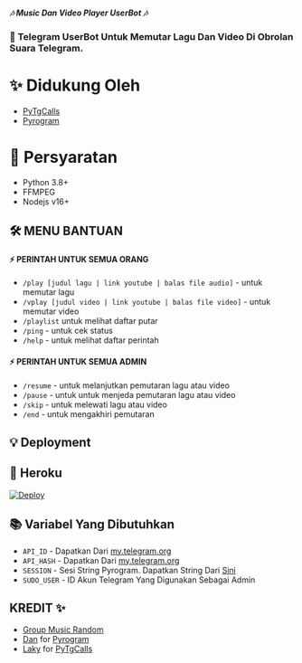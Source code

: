##### 🎶 Music Dan Video Player UserBot 🎶
### 🤖 Telegram UserBot Untuk Memutar Lagu Dan Video Di Obrolan Suara Telegram.

# ✨ Didukung Oleh 
- [PyTgCalls](https://github.com/pytgcalls/pytgcalls)
- [Pyrogram](https://github.com/pyrogram/pyrogram)


# 📝 Persyaratan
- Python 3.8+
- FFMPEG
- Nodejs v16+

## 🛠 MENU BANTUAN

#### ⚡ PERINTAH UNTUK SEMUA ORANG
- `/play [judul lagu | link youtube | balas file audio]` - untuk memutar lagu
- `/vplay [judul video | link youtube | balas file video]` - untuk memutar video
- `/playlist` untuk melihat daftar putar
- `/ping` - untuk cek status
- `/help` - untuk melihat daftar perintah

#### ⚡ PERINTAH UNTUK SEMUA ADMIN
- `/resume` - untuk melanjutkan pemutaran lagu atau video
- `/pause` - untuk untuk menjeda pemutaran lagu atau video
- `/skip` - untuk melewati lagu atau video
- `/end` - untuk mengakhiri pemutaran

## 💡 Deployment

## 💜 Heroku

[![Deploy](https://www.herokucdn.com/deploy/button.svg)](https://heroku.com/deploy?template=https://github.com/botati/didhdus)


## 📚 Variabel Yang Dibutuhkan
- `API_ID` - Dapatkan Dari [my.telegram.org](https://my.telegram.org)
- `API_HASH` - Dapatkan Dari [my.telegram.org](https://my.telegram.org)
- `SESSION` - Sesi String Pyrogram. Dapatkan String Dari [Sini](https://replit.com/@GoodBoysExe/string-session?lite=1&outputonly=1)
- `SUDO_USER` - ID Akun Telegram Yang Digunakan Sebagai Admin


## KREDIT ✨
- [Group Music Random](https://t.me/GroupMusicRandom)
- [Dan](https://github.com/delivrance) for [Pyrogram](https://github.com/pyrogram/pyrogram)
- [Laky](https://github.com/Laky-64) for [PyTgCalls](https://github.com/pytgcalls/pytgcalls)
